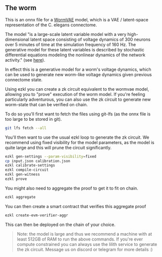 ## The worm 

This is an onnx file for a [WormVAE](https://github.com/TuragaLab/wormvae?tab=readme-ov-file) model, which is a VAE / latent-space representation of the C. elegans connectome.

The model "is a large-scale latent variable model with a very high-dimensional latent space
consisting of voltage dynamics of 300 neurons over 5 minutes of time at the simulation frequency
of 160 Hz. The generative model for these latent variables is described by stochastic differential
equations modeling the nonlinear dynamics of the network activity." (see [here](https://openreview.net/pdf?id=CJzi3dRlJE-)). 

In effect this is a generative model for a worm's voltage dynamics, which can be used to generate new worm-like voltage dynamics given previous connectome state.

Using ezkl you can create a zk circuit equivalent to the wormvae model, allowing you to "prove" execution of the worm model. If you're feeling particularly adventurous, you can also use the zk circuit to generate new worm-state that can be verified on chain. 

To do so you'll first want to fetch the files using git-lfs (as the onnx file is too large to be stored in git). 

```bash
git lfs fetch --all
```

You'll then want to use the usual ezkl loop to generate the zk circuit. We recommend using fixed visibility for the model parameters, as the model is quite large and this will prune the circuit significantly. 

```bash
ezkl gen-settings --param-visibility=fixed
cp input.json calibration.json
ezkl calibrate-settings
ezkl compile-circuit
ezkl gen-witness
ezkl prove
```

You might also need to aggregate the proof to get it to fit on chain.

```bash
ezkl aggregate
```

You can then create a smart contract that verifies this aggregate proof

```bash
ezkl create-evm-verifier-aggr
```

This can then be deployed on the chain of your choice.


> Note: the model is large and thus we recommend a machine with at least 512GB of RAM to run the above commands. If you're ever compute constrained you can always use the lilith service to generate the zk circuit. Message us on discord or telegram for more details :) 

